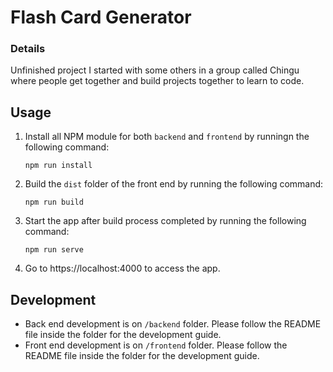 # Flash Card Generator

### Details

Unfinished project I started with some others in a group called Chingu where people get
together and build projects together to learn to code.


## Usage
1. Install all NPM module for both `backend` and `frontend` by runningn the following command:

    ```npm run install```

2. Build the `dist` folder of the front end by running the following command:

    ```npm run build```

3. Start the app after build process completed by running the following command:

    ```npm run serve```

4. Go to https://localhost:4000 to access the app.

## Development
* Back end development is on `/backend` folder. Please follow the README file inside the folder for the development guide.
* Front end development is on `/frontend` folder. Please follow the README file inside the folder for the development guide.
